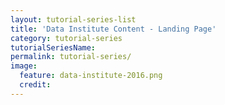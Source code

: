 ```yaml
---
layout: tutorial-series-list
title: 'Data Institute Content - Landing Page'
category: tutorial-series
tutorialSeriesName: 
permalink: tutorial-series/
image:
  feature: data-institute-2016.png
  credit: 
---
```


